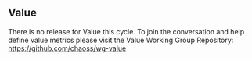 ## Value
There is no release for Value this cycle. To join the conversation and help define value metrics please visit the Value Working Group Repository: https://github.com/chaoss/wg-value


